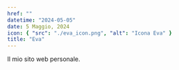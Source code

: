 ```yaml
---
href: ""
datetime: "2024-05-05"
date: 5 Maggio, 2024
icon: { "src": "./eva_icon.png", "alt": "Icona Eva" }
title: "Eva"
---
```

Il mio sito web personale.